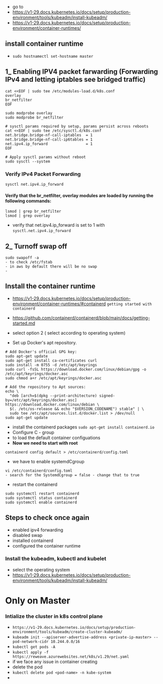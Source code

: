 - go to 
- https://v1-29.docs.kubernetes.io/docs/setup/production-environment/tools/kubeadm/install-kubeadm/
- https://v1-29.docs.kubernetes.io/docs/setup/production-environment/container-runtimes/

## install container runtime
- `sudo hostnamectl set-hostname master`
## 1_ Enabling IPV4 packet farwarding (Forwarding IPv4 and letting iptables see bridged traffic)
```
cat <<EOF | sudo tee /etc/modules-load.d/k8s.conf
overlay
br_netfilter
EOF

sudo modprobe overlay
sudo modprobe br_netfilter

# sysctl params required by setup, params persist across reboots
cat <<EOF | sudo tee /etc/sysctl.d/k8s.conf
net.bridge.bridge-nf-call-iptables  = 1
net.bridge.bridge-nf-call-ip6tables = 1
net.ipv4.ip_forward                 = 1
EOF

# Apply sysctl params without reboot
sudo sysctl --system
```
### Verify IPv4 Packet Forwarding
```sysctl net.ipv4.ip_forward```

#### Verify that the br_netfilter, overlay modules are loaded by running the following commands:
```
lsmod | grep br_netfilter
lsmod | grep overlay
```
- verify that net.ipv4.ip_forward is set to 1 with 
```sysctl.net.ipv4.ip_forward```
## 2_ Turnoff swap off
```
sudo swapoff -a
- to check /etc/fstab 
- in aws by default there will be no swap
- 
```
## Install the container runtime
- https://v1-29.docs.kubernetes.io/docs/setup/production-environment/container-runtimes/#containerd
``` getting started with containerd ```
- https://github.com/containerd/containerd/blob/main/docs/getting-started.md

- select option 2 ( select according to operating system)
- Set up Docker's apt repository.
```
# Add Docker's official GPG key:
sudo apt-get update
sudo apt-get install ca-certificates curl
sudo install -m 0755 -d /etc/apt/keyrings
sudo curl -fsSL https://download.docker.com/linux/debian/gpg -o /etc/apt/keyrings/docker.asc
sudo chmod a+r /etc/apt/keyrings/docker.asc

# Add the repository to Apt sources:
echo \
  "deb [arch=$(dpkg --print-architecture) signed-by=/etc/apt/keyrings/docker.asc] https://download.docker.com/linux/debian \
  $(. /etc/os-release && echo "$VERSION_CODENAME") stable" | \
  sudo tee /etc/apt/sources.list.d/docker.list > /dev/null
sudo apt-get update
```
- install the containerd packages
```sudo apt-get install containerd.io```
- Configure C - group
- to load the default container configuations 
- **Now we need to start with root**

```containerd config default > /etc/containerd/config.toml```
- we have to enable systemdCgroup
```
vi /etc/containerd/config.toml
- search for the SystemdCgroup = false - change that to true
```
- restart the containerd
```
sudo systemctl restart containerd
sudo systemctl status containerd
sudo systemctl enable containerd
```
## Steps to check once again
- enabled ipv4 forwarding
- disabled swap
- installed containerd
- configured the container runtime

### Install the kubeadm, kubectl and kubelet
- select the operating system
- https://v1-29.docs.kubernetes.io/docs/setup/production-environment/tools/kubeadm/install-kubeadm/
# Only on Master
### Intialize the cluster in k8s control plane
- `https://v1-29.docs.kubernetes.io/docs/setup/production-environment/tools/kubeadm/create-cluster-kubeadm/`
- `kubeadm init --apiserver-advertise-address <private-ip-master> --pod-network-cidr 10.244.0.0/16`
- `kubectl get pods -A`
- `kubectl apply -f https://reweave.azurewebsites.net/k8s/v1.29/net.yaml`
- if we face any issue in container creating
- delete the pod
- `kubectl delete pod <pod-name> -n kube-system`
- 
